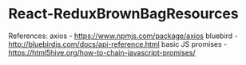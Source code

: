 # React-ReduxBrownBagResources




References:
axios             - https://www.npmjs.com/package/axios
bluebird          - http://bluebirdjs.com/docs/api-reference.html
basic JS promises - https://html5hive.org/how-to-chain-javascript-promises/
